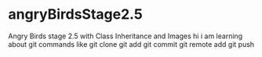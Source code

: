 # angryBirdsStage2.5
Angry Birds stage 2.5 with Class Inheritance and Images
hi i am learning about git commands like 
git clone
git add
git commit
git remote add
git push
